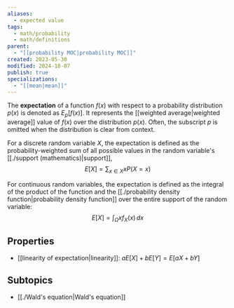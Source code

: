 ```yaml
---
aliases:
  - expected value
tags:
  - math/probability
  - math/definitions
parent:
  - "[[probability MOC|probability MOC]]"
created: 2023-05-30
modified: 2024-10-07
publish: true
specializations:
  - "[[mean|mean]]"
---
```

The **expectation** of a function $f(x)$ with respect to a probability distribution $p(x)$ is denoted as $E_p[f(x)]$. It represents the [[weighted average|weighted average]] value of $f(x)$ over the distribution $p(x)$. Often, the subscript $p$ is omitted when the distribution is clear from context.

For a discrete random variable $X$, the expectation is defined as the probability-weighted sum of all possible values in the random variable's [[./support (mathematics)|support]],
$$
E[X] = \sum_{x \in X} x P(X = x)
$$

For continuous random variables, the expectation is defined as the integral of the product of the function and the [[./probability density function|probability density function]] over the entire support of the random variable:
$$
E[X] = \int_{\Omega} x f_X(x) \, dx 
$$
## Properties
- [[linearity of expectation|linearity]]: $aE[X] + bE[Y] = E[aX + bY]$

## Subtopics
- [[./Wald's equation|Wald's equation]]